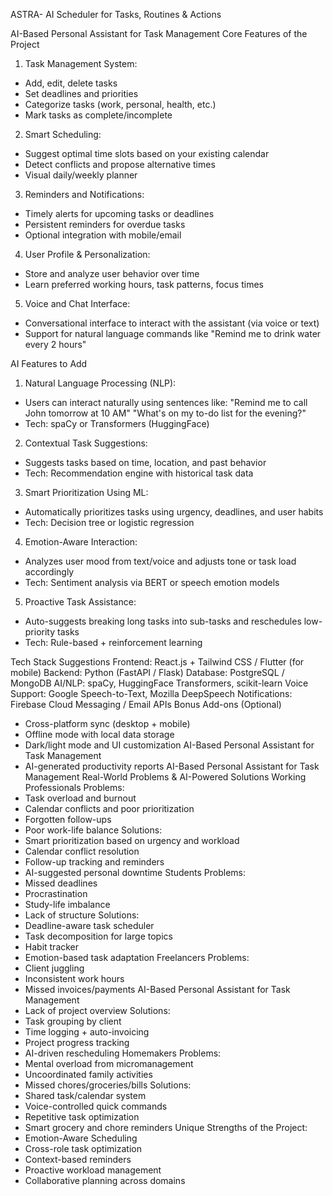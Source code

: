 ASTRA- AI Scheduler for Tasks, Routines & Actions

AI-Based Personal Assistant for Task Management
Core Features of the Project
1. Task Management System:
- Add, edit, delete tasks
- Set deadlines and priorities
- Categorize tasks (work, personal, health, etc.)
- Mark tasks as complete/incomplete

2. Smart Scheduling:
- Suggest optimal time slots based on your existing calendar
- Detect conflicts and propose alternative times
- Visual daily/weekly planner

3. Reminders and Notifications:
- Timely alerts for upcoming tasks or deadlines
- Persistent reminders for overdue tasks
- Optional integration with mobile/email

4. User Profile & Personalization:
- Store and analyze user behavior over time
- Learn preferred working hours, task patterns, focus times

5. Voice and Chat Interface:
- Conversational interface to interact with the assistant (via voice or text)
- Support for natural language commands like "Remind me to drink water every 2 hours"


AI Features to Add
1. Natural Language Processing (NLP):
- Users can interact naturally using sentences like:
 "Remind me to call John tomorrow at 10 AM"
 "What's on my to-do list for the evening?"
- Tech: spaCy or Transformers (HuggingFace)

2. Contextual Task Suggestions:
- Suggests tasks based on time, location, and past behavior
- Tech: Recommendation engine with historical task data

3. Smart Prioritization Using ML:
- Automatically prioritizes tasks using urgency, deadlines, and user habits
- Tech: Decision tree or logistic regression

4. Emotion-Aware Interaction:
- Analyzes user mood from text/voice and adjusts tone or task load accordingly
- Tech: Sentiment analysis via BERT or speech emotion models

5. Proactive Task Assistance:
- Auto-suggests breaking long tasks into sub-tasks and reschedules low-priority tasks
- Tech: Rule-based + reinforcement learning


Tech Stack Suggestions
Frontend: React.js + Tailwind CSS / Flutter (for mobile)
Backend: Python (FastAPI / Flask)
Database: PostgreSQL / MongoDB
AI/NLP: spaCy, HuggingFace Transformers, scikit-learn
Voice Support: Google Speech-to-Text, Mozilla DeepSpeech
Notifications: Firebase Cloud Messaging / Email APIs
Bonus Add-ons (Optional)
- Cross-platform sync (desktop + mobile)
- Offline mode with local data storage
- Dark/light mode and UI customization
AI-Based Personal Assistant for Task Management
- AI-generated productivity reports
AI-Based Personal Assistant for Task Management
Real-World Problems & AI-Powered Solutions
Working Professionals
Problems:
- Task overload and burnout
- Calendar conflicts and poor prioritization
- Forgotten follow-ups
- Poor work-life balance
Solutions:
- Smart prioritization based on urgency and workload
- Calendar conflict resolution
- Follow-up tracking and reminders
- AI-suggested personal downtime
Students
Problems:
- Missed deadlines
- Procrastination
- Study-life imbalance
- Lack of structure
Solutions:
- Deadline-aware task scheduler
- Task decomposition for large topics
- Habit tracker
- Emotion-based task adaptation
Freelancers
Problems:
- Client juggling
- Inconsistent work hours
- Missed invoices/payments
AI-Based Personal Assistant for Task Management
- Lack of project overview
Solutions:
- Task grouping by client
- Time logging + auto-invoicing
- Project progress tracking
- AI-driven rescheduling
Homemakers
Problems:
- Mental overload from micromanagement
- Uncoordinated family activities
- Missed chores/groceries/bills
Solutions:
- Shared task/calendar system
- Voice-controlled quick commands
- Repetitive task optimization
- Smart grocery and chore reminders
Unique Strengths of the Project:
- Emotion-Aware Scheduling
- Cross-role task optimization
- Context-based reminders
- Proactive workload management
- Collaborative planning across domains